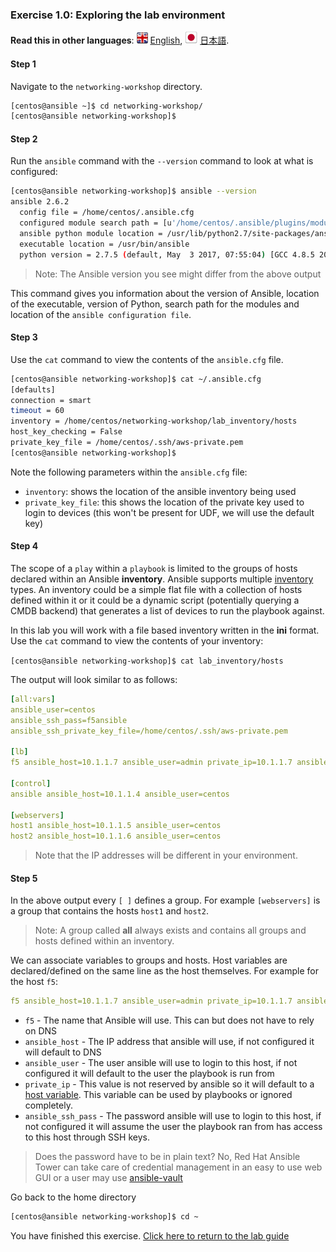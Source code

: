 ### Exercise 1.0: Exploring the lab environment

**Read this in other languages**: ![uk](../images/uk.png) [English](README.html),  ![japan](../images/japan.png) [日本語](README.ja.html).

#### Step 1

Navigate to the `networking-workshop` directory.

```bash
[centos@ansible ~]$ cd networking-workshop/
[centos@ansible networking-workshop]$
```

#### Step 2

Run the `ansible` command with the `--version` command to look at what is configured:

```bash
[centos@ansible networking-workshop]$ ansible --version
ansible 2.6.2
  config file = /home/centos/.ansible.cfg
  configured module search path = [u'/home/centos/.ansible/plugins/modules', u'/usr/share/ansible/plugins/modules']
  ansible python module location = /usr/lib/python2.7/site-packages/ansible
  executable location = /usr/bin/ansible
  python version = 2.7.5 (default, May  3 2017, 07:55:04) [GCC 4.8.5 20150623 (Red Hat 4.8.5-14)]
```

> Note: The Ansible version you see might differ from the above output

This command gives you information about the version of Ansible, location of the executable, version of Python, search path for the modules and location of the `ansible configuration file`.

#### Step 3

Use the `cat` command to view the contents of the `ansible.cfg` file.

```bash
[centos@ansible networking-workshop]$ cat ~/.ansible.cfg
[defaults]
connection = smart
timeout = 60
inventory = /home/centos/networking-workshop/lab_inventory/hosts
host_key_checking = False
private_key_file = /home/centos/.ssh/aws-private.pem
[centos@ansible networking-workshop]$

```

Note the following parameters within the `ansible.cfg` file:

 - `inventory`: shows the location of the ansible inventory being used
 - `private_key_file`: this shows the location of the private key used to login to devices (this won't be present for UDF, we will use the default key)

#### Step 4

The scope of a `play` within a `playbook` is limited to the groups of hosts declared within an Ansible **inventory**. Ansible supports multiple [inventory](http://docs.ansible.com/ansible/latest/intro_inventory.html) types. An inventory could be a simple flat file with a collection of hosts defined within it or it could be a dynamic script (potentially querying a CMDB backend) that generates a list of devices to run the playbook against.

In this lab you will work with a file based inventory written in the **ini** format. Use the `cat` command to view the contents of your inventory:

`[centos@ansible networking-workshop]$ cat lab_inventory/hosts`

The output will look similar to as follows:

```yaml
[all:vars]
ansible_user=centos
ansible_ssh_pass=f5ansible
ansible_ssh_private_key_file=/home/centos/.ssh/aws-private.pem

[lb]
f5 ansible_host=10.1.1.7 ansible_user=admin private_ip=10.1.1.7 ansible_ssh_pass=f5ansible

[control]
ansible ansible_host=10.1.1.4 ansible_user=centos

[webservers]
host1 ansible_host=10.1.1.5 ansible_user=centos
host2 ansible_host=10.1.1.6 ansible_user=centos
```

> Note that the IP addresses will be different in your environment.

#### Step 5

In the above output every `[ ]` defines a group. For example `[webservers]` is a group that contains the hosts `host1` and `host2`.

> Note: A group called **all** always exists and contains all groups and hosts defined within an inventory.

We can associate variables to groups and hosts. Host variables are declared/defined on the same line as the host themselves. For example for the host `f5`:

```yaml
f5 ansible_host=10.1.1.7 ansible_user=admin private_ip=10.1.1.7 ansible_ssh_pass=f5ansible
```

 - `f5` - The name that Ansible will use.  This can but does not have to rely on DNS
 - `ansible_host` - The IP address that ansible will use, if not configured it will default to DNS
 - `ansible_user` - The user ansible will use to login to this host, if not configured it will default to the user the playbook is run from
 - `private_ip` - This value is not reserved by ansible so it will default to a [host variable](http://docs.ansible.com/ansible/latest/intro_inventory.html#host-variables).  This variable can be used by playbooks or ignored completely.
- `ansible_ssh_pass` - The password ansible will use to login to this host, if not configured it will assume the user the playbook ran from has access to this host through SSH keys.  

> Does the password have to be in plain text?  No, Red Hat Ansible Tower can take care of credential management in an easy to use web GUI or a user may use [ansible-vault](https://docs.ansible.com/ansible/latest/network/getting_started/first_inventory.html#protecting-sensitive-variables-with-ansible-vault)

Go back to the home directory

```bash
[centos@ansible networking-workshop]$ cd ~
```

You have finished this exercise.  [Click here to return to the lab guide](../README.html)
